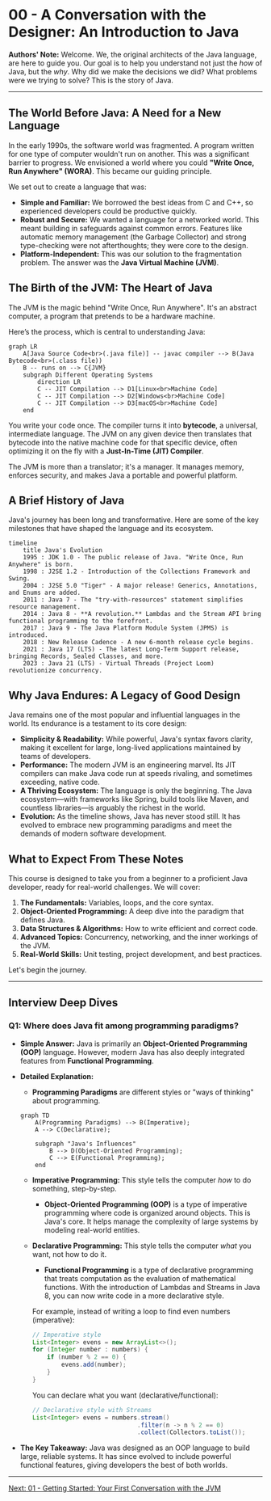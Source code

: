 # 00 - A Conversation with the Designer: An Introduction to Java

**Authors' Note:** Welcome. We, the original architects of the Java language, are here to guide you. Our goal is to help you understand not just the *how* of Java, but the *why*. Why did we make the decisions we did? What problems were we trying to solve? This is the story of Java.

---

## The World Before Java: A Need for a New Language

In the early 1990s, the software world was fragmented. A program written for one type of computer wouldn't run on another. This was a significant barrier to progress. We envisioned a world where you could **"Write Once, Run Anywhere" (WORA)**. This became our guiding principle.

We set out to create a language that was:
*   **Simple and Familiar:** We borrowed the best ideas from C and C++, so experienced developers could be productive quickly.
*   **Robust and Secure:** We wanted a language for a networked world. This meant building in safeguards against common errors. Features like automatic memory management (the Garbage Collector) and strong type-checking were not afterthoughts; they were core to the design.
*   **Platform-Independent:** This was our solution to the fragmentation problem. The answer was the **Java Virtual Machine (JVM)**.

## The Birth of the JVM: The Heart of Java

The JVM is the magic behind "Write Once, Run Anywhere". It's an abstract computer, a program that pretends to be a hardware machine.

Here’s the process, which is central to understanding Java:

```mermaid
graph LR
    A[Java Source Code<br>(.java file)] -- javac compiler --> B(Java Bytecode<br>(.class file))
    B -- runs on --> C{JVM}
    subgraph Different Operating Systems
        direction LR
        C -- JIT Compilation --> D1[Linux<br>Machine Code]
        C -- JIT Compilation --> D2[Windows<br>Machine Code]
        C -- JIT Compilation --> D3[macOS<br>Machine Code]
    end
```

You write your code once. The compiler turns it into **bytecode**, a universal, intermediate language. The JVM on any given device then translates that bytecode into the native machine code for that specific device, often optimizing it on the fly with a **Just-In-Time (JIT) Compiler**.

The JVM is more than a translator; it's a manager. It manages memory, enforces security, and makes Java a portable and powerful platform.

## A Brief History of Java

Java's journey has been long and transformative. Here are some of the key milestones that have shaped the language and its ecosystem.

```mermaid
timeline
    title Java's Evolution
    1995 : JDK 1.0 - The public release of Java. "Write Once, Run Anywhere" is born.
    1998 : J2SE 1.2 - Introduction of the Collections Framework and Swing.
    2004 : J2SE 5.0 "Tiger" - A major release! Generics, Annotations, and Enums are added.
    2011 : Java 7 - The "try-with-resources" statement simplifies resource management.
    2014 : Java 8 - **A revolution.** Lambdas and the Stream API bring functional programming to the forefront.
    2017 : Java 9 - The Java Platform Module System (JPMS) is introduced.
    2018 : New Release Cadence - A new 6-month release cycle begins.
    2021 : Java 17 (LTS) - The latest Long-Term Support release, bringing Records, Sealed Classes, and more.
    2023 : Java 21 (LTS) - Virtual Threads (Project Loom) revolutionize concurrency.
```

## Why Java Endures: A Legacy of Good Design

Java remains one of the most popular and influential languages in the world. Its endurance is a testament to its core design:

*   **Simplicity & Readability:** While powerful, Java's syntax favors clarity, making it excellent for large, long-lived applications maintained by teams of developers.
*   **Performance:** The modern JVM is an engineering marvel. Its JIT compilers can make Java code run at speeds rivaling, and sometimes exceeding, native code.
*   **A Thriving Ecosystem:** The language is only the beginning. The Java ecosystem—with frameworks like Spring, build tools like Maven, and countless libraries—is arguably the richest in the world.
*   **Evolution:** As the timeline shows, Java has never stood still. It has evolved to embrace new programming paradigms and meet the demands of modern software development.

## What to Expect From These Notes

This course is designed to take you from a beginner to a proficient Java developer, ready for real-world challenges. We will cover:
1.  **The Fundamentals:** Variables, loops, and the core syntax.
2.  **Object-Oriented Programming:** A deep dive into the paradigm that defines Java.
3.  **Data Structures & Algorithms:** How to write efficient and correct code.
4.  **Advanced Topics:** Concurrency, networking, and the inner workings of the JVM.
5.  **Real-World Skills:** Unit testing, project development, and best practices.

Let's begin the journey.

---

## Interview Deep Dives

### Q1: Where does Java fit among programming paradigms?

*   **Simple Answer:** Java is primarily an **Object-Oriented Programming (OOP)** language. However, modern Java has also deeply integrated features from **Functional Programming**.

*   **Detailed Explanation:**
    *   **Programming Paradigms** are different styles or "ways of thinking" about programming.

    ```mermaid
    graph TD
        A(Programming Paradigms) --> B(Imperative);
        A --> C(Declarative);

        subgraph "Java's Influences"
            B --> D(Object-Oriented Programming);
            C --> E(Functional Programming);
        end
    ```

    *   **Imperative Programming:** This style tells the computer *how* to do something, step-by-step.
        *   **Object-Oriented Programming (OOP)** is a type of imperative programming where code is organized around objects. This is Java's core. It helps manage the complexity of large systems by modeling real-world entities.
    *   **Declarative Programming:** This style tells the computer *what* you want, not how to do it.
        *   **Functional Programming** is a type of declarative programming that treats computation as the evaluation of mathematical functions. With the introduction of Lambdas and Streams in Java 8, you can now write code in a more declarative style.

        For example, instead of writing a loop to find even numbers (imperative):
        ```java
        // Imperative style
        List<Integer> evens = new ArrayList<>();
        for (Integer number : numbers) {
            if (number % 2 == 0) {
                evens.add(number);
            }
        }
        ```
        You can declare what you want (declarative/functional):
        ```java
        // Declarative style with Streams
        List<Integer> evens = numbers.stream()
                                     .filter(n -> n % 2 == 0)
                                     .collect(Collectors.toList());
        ```

*   **The Key Takeaway:** Java was designed as an OOP language to build large, reliable systems. It has since evolved to include powerful functional features, giving developers the best of both worlds.

---

[Next: 01 - Getting Started: Your First Conversation with the JVM](../01-Getting-Started/README.md)
